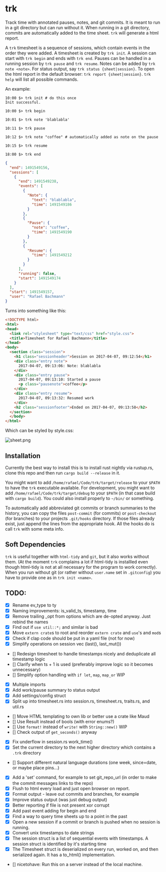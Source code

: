 # trk
Track time with annotated pauses, notes, and git commits. It is meant to run in a git directory but can run without it. When running in a git directory, commits are automatically added to the time sheet. `trk` will generate a html report.

A `trk` timesheet is a sequence of sessions, which contain events in the order they were added. A timesheet is created by `trk init`. A session can start with `trk begin` and ends with `trk end`. Pauses can be handled in a running session by `trk pause` and `trk resume`. Notes can be added by `trk note <note>`. For status output, say `trk status {sheet|session}`. To open the html report in the default browser: `trk report {sheet|session}`. `trk help` will list all possible commands.

An example:

```
10:00 $> trk init # do this once
Init successful.

10:00 $> trk begin

10:01 $> trk note 'blablabla'

10:11 $> trk pause

10:12 $> trk note "coffee" # automatically added as note on the pause

10:15 $> trk resume

18:00 $> trk end

```

```json
{
  "end": 1491549156,
  "sessions": [
    {
      "end": 1491549238,
      "events": [
        {
          "Note": {
            "text": "blablabla",
            "time": 1491549186
          }
        },
        {
          "Pause": {
            "note": "coffee",
            "time": 1491549190
          }
        },
        {
          "Resume": {
            "time": 1491549212
          }
        }
      ],
      "running": false,
      "start": 1491549174
    }
  ],
  "start": 1491549157,
  "user": "Rafael Bachmann"
}
```

Turns into something like this:

```html
<!DOCTYPE html>
<html>
<head>
  <link rel="stylesheet" type="text/css" href="style.css">
  <title>Timesheet for Rafael Bachmann</title>
</head>
<body>
  <section class="session">
    <h1 class="sessionheader">Session on 2017-04-07, 09:12:54</h1>
    <div class="entry note">
      2017-04-07, 09:13:06: Note: blablabla
    </div>
    <div class="entry pause">
      2017-04-07, 09:13:10: Started a pause
      <p class="pausenote">coffee</p>
    </div>
    <div class="entry resume">
      2017-04-07, 09:13:32: Resumed work
    </div>
    <h2 class="sessionfooter">Ended on 2017-04-07, 09:13:58</h2>
  </section>
  </body>
</html>
```

Which can be styled by style.css:

![sheet.png](https://github.com/medium-endian/trk/blob/master/sheet.png)

## Installation

Currently the best way to install this is to install rust nightly via rustup.rs, clone this repo and then run `cargo build --release` in it.

You might want to add `/home/rafael/Code/trk/target/release` to your `$PATH` to have the `trk` executable available.
For development, you might want to add `/home/rafael/Code/trk/target/debug` to your `$PATH` (in that case build with `cargo build`).
You could also install properly to `~/bin/` or something.

To automatically add abbreviated git commits or branch summaries to the history, you can copy the files `post-commit` (for commits) or `post-checkout` (for branches) to your projects `.git/hooks` directory. If those files already exist, just append the lines from the appropriate hook. All the hooks do is call `trk` with some meta info.

## Soft Dependencies

`trk` is useful together with `html-tidy` and `git`, but it also works without them. (At the moment `trk` complains a lot if html-tidy is installled even though html-tidy is not at all necessary for the program to work correctly). When you run without git (or rather without `user.name` set in `.gitconfig`) you have to provide one as in `trk init <name>`.

## TODO:
- [x] Rename ev_type to ty
- [x] Naming improvements: is\_valid\_ts, timestamp, time
- [x] Remove trailing \_opt from options which are de-opted anyway. Just rebind the names
- [x] Find out if `use util::*;` and similar is bad
- [x] Move `extern crate`s to root and reorder `extern crate` and `use`'s and `mod`s
- [x] Check if clap code should be put in a yaml file (not for now)
- [x] Simplify operations on session vec (last(), last_mut())
- [] Redesign timesheet to handle timestamps nicely and deduplicate all timestamp logic
- [] Clarify when ts + 1 is used (preferably improve logic so it becomes unnecessary)
- [] Simplify option handling with `if let`, `map`, `map_or` WIP
- [x] Multiple imports
- [x] Add work/pause summary to status output
- [x] Add settings/config struct
- [x] Split up into timesheet.rs into session.rs, timesheet.rs, traits.rs, and util.rs
- [] Move HTML templating to own lib or better use a crate like Maud
- [] Use Result instead of bools (with error enums?)
- [] Use `format!` instead of `write!` with `String::new()` WIP
- [] Check output of `get_seconds()` anyway
- [x] Fix underflow in session.rs work_time()
- [x] Set the current directory to the next higher directory which contains a `.trk` directory
- [] Support different natural language durations (one week, since=date, or maybe place pins...)
- [x] Add a 'set' command, for example to set git_repo_url (in order to make the commit messages links to the repo)
- [x] Flush to html every load and just open browser on report.
- [x] Format output - leave out commits and branches, for example
- [x] Improve status output (was just debug output)
- [x] Better reporting if file is not present xor corrupt
- [x] Add past event adding for begin and end
- [x] Find a way to query time sheets up to a point in the past
- [x] Open a new session if a commit or branch is pushed when no session is running. 
- [x] Convert unix timestamps to date strings
- [x] The session struct is a list of sequential events with timestamps. A session struct is identified by it's starting time
- [x] The Timesheet struct is deserialized on every run, worked on, and then serialized again. It has a to_html() implementation.
- [] nicetohave: Run this on a server instead of the local machine.

